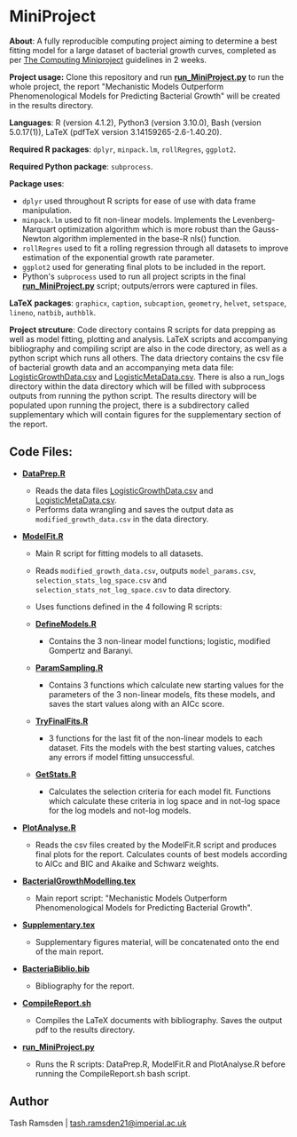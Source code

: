 # MiniProject

**About**: A fully reproducible computing project aiming to determine a best fitting model for a large dataset of bacterial growth curves, completed as per 
[The Computing Miniproject](https://mhasoba.github.io/TheMulQuaBio/notebooks/Appendix-MiniProj.html#) guidelines in 2 weeks. 

**Project usage:** Clone this repository and run [**run_MiniProject.py**](code/run_MiniProject.py) to run the whole project, the report "Mechanistic Models Outperform Phenomenological Models for Predicting Bacterial Growth" will be created in the results directory.

**Languages**: R (version 4.1.2), Python3 (version 3.10.0), Bash (version 5.0.17(1)), LaTeX (pdfTeX version 3.14159265-2.6-1.40.20).

**Required R packages**: `dplyr`, `minpack.lm`, `rollRegres`, `ggplot2`.

**Required Python package**: `subprocess`.

**Package uses**:
  * `dplyr` used throughout R scripts for ease of use with data frame manipulation.
  * `minpack.lm` used to fit non-linear models. Implements the Levenberg-Marquart optimization algorithm which is more robust
  than the Gauss-Newton algorithm implemented in the base-R nls() function.
  * `rollRegres` used to fit a rolling regression through all datasets to improve estimation of the exponential growth rate parameter.
  * `ggplot2` used for generating final plots to be included in the report.
  * Python's `subprocess` used to run all project scripts in the final [**run_MiniProject.py**](code/run_MiniProject.py) script; outputs/errors were captured in files.

**LaTeX packages**: `graphicx`, `caption`, `subcaption`, `geometry`, `helvet`, `setspace`, `lineno`, `natbib`, `authblk`.

**Project strcuture**: Code directory contains R scripts for data prepping as well as model fitting, plotting and analysis. 
LaTeX scripts and accompanying bibliography and compiling script are also in the code directory, as well as a python script which runs all others. 
The data driectory contains the csv file of bacterial growth data and an accompanying meta data file: 
[LogisticGrowthData.csv](data/LogisticGrowthData.csv) and [LogisticMetaData.csv](LogisticMetaData.csv). There is also a run_logs directory within 
the data directory which will be filled with subprocess outputs from running the python script. 
The results directory will be populated upon running the project, there is a subdirectory called supplementary which will 
contain figures for the supplementary section of the report.

## Code Files:

* [**DataPrep.R**](code/DataPrep.R)
  * Reads the data files [LogisticGrowthData.csv](data/LogisticGrowthData.csv) and [LogisticMetaData.csv](LogisticMetaData.csv).
  * Performs data wrangling and saves the output data as `modified_growth_data.csv` in the data directory.

* [**ModelFit.R**](code/ModelFit.R)
  * Main R script for fitting models to all datasets.
  * Reads `modified_growth_data.csv`, outputs `model_params.csv`, `selection_stats_log_space.csv` and `selection_stats_not_log_space.csv` to data directory.
  * Uses functions defined in the 4 following R scripts:

  * [**DefineModels.R**](code/DefineModels.R)
    * Contains the 3 non-linear model functions; logistic, modified Gompertz and Baranyi.

  * [**ParamSampling.R**](code/ParamSampling.R)
    * Contains 3 functions which calculate new starting values for the parameters of the 3 non-linear models, 
    fits these models, and saves the start values along with an AICc score.

  * [**TryFinalFits.R**](code/TryFinalFits.R)
    * 3 functions for the last fit of the non-linear models to each dataset. 
    Fits the models with the best starting values, catches any errors if model fitting unsuccessful.
  
  * [**GetStats.R**](code/GetStats.R)
    * Calculates the selection criteria for each model fit. Functions which calculate these criteria in 
    log space and in not-log space for the log models and not-log models.
  
* [**PlotAnalyse.R**](code/PlotAnalyse.R)
  * Reads the csv files created by the ModelFit.R script and produces final plots for the report. 
  Calculates counts of best models according to AICc and BIC and Akaike and Schwarz weights.
 
* [**BacterialGrowthModelling.tex**](code/BacterialGrowthModelling.tex)
  * Main report script: "Mechanistic Models Outperform Phenomenological Models for Predicting Bacterial Growth".
 
* [**Supplementary.tex**](code/Supplementary.tex)
  * Supplementary figures material, will be concatenated onto the end of the main report.
  
* [**BacteriaBiblio.bib**](code/BacteriaBiblio.bib)
  * Bibliography for the report.

* [**CompileReport.sh**](code/CompileReport.sh)
  * Compiles the LaTeX documents with bibliography. Saves the output pdf to the results directory.
  
* [**run_MiniProject.py**](code/run_MiniProject.py)
  * Runs the R scripts: DataPrep.R, ModelFit.R and PlotAnalyse.R before running the CompileReport.sh bash script.


## Author

Tash Ramsden | tash.ramsden21@imperial.ac.uk
